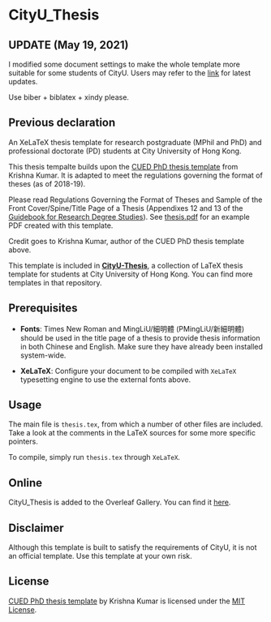 # CityU_Thesis

## UPDATE (May 19, 2021)

I modified some document settings to make the whole template more suitable for some students of CityU. Users may refer to the [link](https://www.overleaf.com/read/mwpbypjxngvh) for latest updates.

Use biber + biblatex + xindy please.


## Previous declaration

An XeLaTeX thesis template for research postgraduate (MPhil and PhD) and professional doctorate (PD) students at City University of Hong Kong.

This thesis tempalte builds upon the [CUED PhD thesis template](https://github.com/kks32/phd-thesis-template) from Krishna Kumar. It is adapted to meet the regulations governing the format of theses (as of 2018-19).

Please read Regulations Governing the Format of Theses and Sample of the Front Cover/Spine/Title Page of a Thesis (Appendixes 12 and 13 of the [Guidebook for Research Degree Studies](https://www.sgs.cityu.edu.hk/student/rpg/studentGuideBook)). See [thesis.pdf](thesis.pdf) for an example PDF created with this template.

Credit goes to Krishna Kumar, author of the CUED PhD thesis template above.

This template is included in **[CityU-Thesis](https://github.com/huwan/CityU-Thesis)**, a collection of LaTeX thesis template for students at City University of Hong Kong. You can find more templates in that repository.

## Prerequisites

- **Fonts**: Times New Roman and MingLiU/細明體 (PMingLiU/新細明體) should be used in the title page of a thesis to provide thesis information in both Chinese and English. Make sure they have already been installed system-wide.

- **XeLaTeX**: Configure your document to be compiled with `XeLaTeX` typesetting engine to use the external fonts above.

## Usage

The main file is `thesis.tex`, from which a number of other files are included. Take a look at the comments in the LaTeX sources for some more specific pointers.

To compile, simply run `thesis.tex` through `XeLaTeX`.

## Online

CityU_Thesis is added to the Overleaf Gallery. You can find it [here](https://www.overleaf.com/latex/templates/cityu-thesis/pcwxpxsqqvyb).


## Disclaimer

Although this template is built to satisfy the requirements of CityU, it is not an official template. Use this template at your own risk.

## License

[CUED PhD thesis template](https://github.com/kks32/phd-thesis-template) by Krishna Kumar is licensed under the [MIT License](LICENSE).
